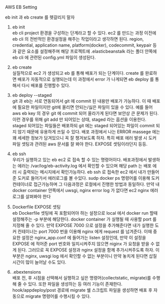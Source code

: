 AWS EB Setting

eb init 과 eb create 를 헷갈리지 말자 
1. eb init  
	eb cli project 환경을 구성하는 단계라고 할 수 있다. ec2 를 만드는 과정 이전에 eb cli 의 전반적인 환경설정을 해주는 작업이라고 생각하면 된다. region, credential, application name, platform(docker), codecommit, keypair 등 과 같은 요소를 설정해주며 해당 프로젝트에 .elasticbeanstalk 라는 폴더 안쪽에 eb cli 에 관련된 config.yml 파일이 생성된다. 

2. eb create   
	실질적으로 ec2 가 생성되고 eb 를 통해 배포가 되는 단계이다. create 를 완료하면 배포가 자동적으로 실행되는데 이 과정에서 error 가 나게되면 eb deploy 를 통해서 다시 배포를 진행할수 있다. 

3. eb deploy --staged  
	git 과 eb는 서로 연동되어서 git 에 commit 된 내용만 배포가 가능하다. 이 때 배포에 필요한 파일이지만 git에 올리면 안되는/싫은 파일이 있을 수 있다. 예를 들어 aws eb key 의 경우 git 에 commit 되어 올라가게 된다면 보안상 큰 문제가 된다. 이런 경우를 위해 git add 만 되어있는 상태, staged 라는 옵션을 이용한다. staged 되어있는 파일들은 배포하되 git 에는 staged 되어있는 파일이 commit 되지 않기 때문에 유용하게 쓰일 수 있다.
	배포 과정에서 나는 ERROR massege 에는 꽤 세세한 정보가 담겨있으니 꼭 잘 챙겨보도록 하자.
	특히 배포 에러 발생 시  도커 파일 셋팅과 관려된 aws 문서를 잘 봐야 한다. EXPOSE 셋팅이라던지 등등.

4. eb ssh  
	우리가 실행하고 있는 eb ec2 로 접속 할 수 있는 명령어이다.
	배포과정에서 발생하는 에러는 /var/log/eb-activity.log 에서 확인할 수 있으며 해당 path 는 배포 에러 시 출력되는 메시지에서 확인가능하다.
	eb ssh 로 접속한 ec2 에서 내가 만들어준 도커로 들어가서 에러로그를 볼 수있다. sudp docker ps 명령어를 이용해 도커 컨테이너로 접근가능하며 그 다음과정은 로컬에서 진행한 방법과 동일하다. 만약 내 docker container 안쪽에서 uwsgi, nginx error log 가 없다면 ec2 nginx 에러로그를 살펴봐야 한다

5. Dockerfile EXPOSE 셋팅   
	eb Dockerfile 셋팅에 꼭 포함되어야 하는 설정으로 local 에서 docker run 할때 설정해주는 -p 부분에 해당한다. docker container 가 실행될 때 사용할 port 를 지정해 줄 수 있다. 만약 EXPOSE 7000 으로 설정을 추가해준다면 내가 실행한 도커 컨테이너는 port 7000 번을 이용해 nginx 에게 request 를 넘겨준다. 
	이때 중요한 설정은 nginx_app.conf 에 들어가는 listen 설정인데, 만약 이 설정을 EXPOSE 에 적어준 port 번호와 일치시켜주지 않으면 niginx 가 요청을 받을 수 없게 된다. 그러므로 꼭 EXPOSE 설정과 nginx 설정을 함께 추가시켜주도록 하자. 이 부분은 nginx, uwsgi log 에서 확인할 수 없는 부분이니 만약 놓치게 된다면 삽질시간이 많이 늘어날 수도 있다.

5. .ebextensions  
	배포 전, 후 시점을 선택해서 실행하고 싶은 명령어(collectstatic, migrate)를 수행해 줄 수 있다. 또한 파일을 생성하는 등 여러 기능이 존재한다. hook/appdeploy/post 경로에 migrate 쉘 스크립트 파일을 생성하면 배포 후 자동으로 migrate 명령어를 수행시킬 수 있다.